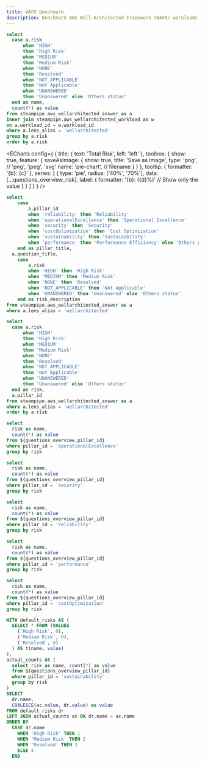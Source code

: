 ```yaml
---
title: WAFR Benchmark
description: Benchmark AWS Well-Architected Framework (WAFR) workloads.
---
```


```sql questions_overview_risk
select 
  case a.risk
      when 'HIGH'
      then 'High Risk'
      when 'MEDIUM'
      then 'Medium Risk'
      when 'NONE'
      then 'Resolved'
      when 'NOT_APPLICABLE'
      then 'Not Applicable'
      when 'UNANSWERED'
      then 'Unanswered' else 'Others status'
  end as name, 
  count(*) as value
from steampipe.aws_wellarchitected_answer as a
inner join steampipe.aws_wellarchitected_workload as w
on a.workload_id = w.workload_id
where a.lens_alias = 'wellarchitected'
group by a.risk
order by a.risk
```

<ECharts config={
    {
      title: {
        text: 'Total Risk',
        left: 'left'
      },
      toolbox: {
        show: true,
        feature: {
          saveAsImage: {
            show: true,
            title: 'Save as Image',
            type: 'png',  // 'png', 'jpeg', 'svg'
            name: 'pie-chart',  // filename
          }
        }
      },
      tooltip: {
          formatter: '{b}: {c}'
      },
      series: [
        {
          type: 'pie',
          radius: ['40%', '70%'],
          data: [...questions_overview_risk],
          label: {
            formatter: '{b}: ({d}%)'  // Show only the value
          }
        }
      ]
      }
    }
/>

```sql questions_overview
select
	case
		a.pillar_id
		when 'reliability' then 'Reliability'
		when 'operationalExcellence' then 'Operational Excellence'
		when 'security' then 'Security'
		when 'costOptimization' then 'Cost Optimization'
		when 'sustainability' then 'Sustainability'
		when 'performance' then 'Performance Efficiency' else 'Others pillars'
	end as pillar_title,
  a.question_title,
	case
		a.risk
		when 'HIGH' then 'High Risk'
		when 'MEDIUM' then 'Medium Risk'
		when 'NONE' then 'Resolved'
		when 'NOT_APPLICABLE' then 'Not Applicable'
		when 'UNANSWERED' then 'Unanswered' else 'Others status'
	end as risk_description
from steampipe.aws_wellarchitected_answer as a
where a.lens_alias = 'wellarchitected'
```
<DataTable data={questions_overview} search=true/>

```sql questions_overview_pillar_id
select 
  case a.risk
      when 'HIGH'
      then 'High Risk'
      when 'MEDIUM'
      then 'Medium Risk'
      when 'NONE'
      then 'Resolved'
      when 'NOT_APPLICABLE'
      then 'Not Applicable'
      when 'UNANSWERED'
      then 'Unanswered' else 'Others status'
  end as risk, 
  a.pillar_id
from steampipe.aws_wellarchitected_answer as a
where a.lens_alias = 'wellarchitected'
order by a.risk
```

```sql questions_overview_operacionalExcellence
select 
  risk as name, 
  count(*) as value
from ${questions_overview_pillar_id}
where pillar_id = 'operationalExcellence'
group by risk
```

```sql questions_overview_security
select 
  risk as name, 
  count(*) as value
from ${questions_overview_pillar_id}
where pillar_id = 'security'
group by risk
```
<LineBreak/>

<Grid cols=2>
  <ECharts config={
      {
        title: {
          text: 'Total Risk - Operacional Excellence',
          left: 'left'
        },
        toolbox: {
          show: true,
          feature: {
            saveAsImage: {
              show: true,
              title: 'Save as Image',
              type: 'png',  // 'png', 'jpeg', 'svg'
              name: 'pie-chart',  // filename
            }
          }
        },
        legend: {
          show: true,
          bottom: 'left',
        },
        tooltip: {
            formatter: '{b}: {c}'
        },
        series: [
          {
            type: 'pie',
            radius: ['25%', '50%'],  // Smaller pie radius
            center: ['50%', '50%'],
            data: [...questions_overview_operacionalExcellence],
            label: {
              formatter: '{d}%',  // Show only the value
            }
          }
        ]
      }
    }
  />
  <ECharts config={
      {
        title: {
          text: 'Total Risk - Security',
          left: 'left'
        },
        toolbox: {
          show: true,
          feature: {
            saveAsImage: {
              show: true,
              title: 'Save as Image',
              type: 'png',  // 'png', 'jpeg', 'svg'
              name: 'pie-chart',  // filename
            }
          }
        },
        legend: {
          show: true,
          bottom: 'left',
        },
        tooltip: {
            formatter: '{b}: {c}'
        },
        series: [
          {
            type: 'pie',
            radius: ['25%', '50%'],  // Smaller pie radius
            center: ['50%', '50%'],
            data: [...questions_overview_security],
            label: {
              formatter: '{d}%'  // Show only the value
            }
          }
        ]
      }
    }
  />
</Grid>

```sql questions_overview_reliability
select 
  risk as name, 
  count(*) as value
from ${questions_overview_pillar_id}
where pillar_id = 'reliability'
group by risk
```

```sql questions_overview_performance
select 
  risk as name, 
  count(*) as value
from ${questions_overview_pillar_id}
where pillar_id = 'performance'
group by risk
```

<LineBreak/>

<Grid cols=2>
  <ECharts config={
      {
        title: {
          text: 'Total Risk - Reliability',
          left: 'left'
        },
        toolbox: {
          show: true,
          feature: {
            saveAsImage: {
              show: true,
              title: 'Save as Image',
              type: 'png',  // 'png', 'jpeg', 'svg'
              name: 'pie-chart',  // filename
            }
          }
        },
        legend: {
          show: true,
          bottom: 'left',
        },
        tooltip: {
            formatter: '{b}: {c}'
        },
        series: [
          {
            type: 'pie',
            radius: ['25%', '50%'],  // Smaller pie radius
            center: ['50%', '50%'],
            data: [...questions_overview_reliability],
            label: {
              formatter: '{d}%'  // Show only the value
            }
          }
        ]
      }
    }
  />
  <ECharts config={
      {
        title: {
          text: 'Total Risk - Performance Efficiency',
          left: 'left'
        },
        toolbox: {
          show: true,
          feature: {
            saveAsImage: {
              show: true,
              title: 'Save as Image',
              type: 'png',  // 'png', 'jpeg', 'svg'
              name: 'pie-chart',  // filename
            }
          }
        },
        legend: {
          show: true,
          bottom: 'left',
        },
        tooltip: {
            formatter: '{b}: {c}'
        },
        series: [
          {
            type: 'pie',
            radius: ['25%', '50%'],  // Smaller pie radius
            center: ['50%', '50%'],
            data: [...questions_overview_performance],
            label: {
              formatter: '{d}%'  // Show only the value
            }
          }
        ]
      }
    }
  />
</Grid>

```sql questions_overview_costOptimization
select 
  risk as name, 
  count(*) as value
from ${questions_overview_pillar_id}
where pillar_id = 'costOptimization'
group by risk
```

```sql questions_overview_sustainability
WITH default_risks AS (
  SELECT * FROM (VALUES 
    ('High Risk', 0),
    ('Medium Risk', 0),
    ('Resolved', 0)
  ) AS t(name, value)
),
actual_counts AS (
  select risk as name, count(*) as value 
  from ${questions_overview_pillar_id}
  where pillar_id = 'sustainability' 
  group by risk
)
SELECT 
  dr.name,
  COALESCE(ac.value, dr.value) as value
FROM default_risks dr
LEFT JOIN actual_counts ac ON dr.name = ac.name
ORDER BY 
  CASE dr.name
    WHEN 'High Risk' THEN 1
    WHEN 'Medium Risk' THEN 2
    WHEN 'Resolved' THEN 3
    ELSE 4
  END

```
<LineBreak/>

<Grid cols=2>
  <ECharts config={
      {
        title: {
          text: 'Total Risk - Cost Optimization',
          left: 'left'
        },
        toolbox: {
          show: true,
          feature: {
            saveAsImage: {
              show: true,
              title: 'Save as Image',
              type: 'png',  // 'png', 'jpeg', 'svg'
              name: 'pie-chart',  // filename
            }
          }
        },
        legend: {
          show: true,
          bottom: 'left',
        },
        tooltip: {
            formatter: '{b}: {c}'
        },
        series: [
          {
            type: 'pie',
            radius: ['25%', '50%'],  // Smaller pie radius
            center: ['50%', '50%'],
            data: [...questions_overview_costOptimization],
            label: {
              formatter: '{d}%'  // Show only the value
            }
          }
        ]
      }
    }
  />
  <ECharts config={
      {
        title: {
          text: 'Total Risk - Sustainability',
          left: 'left'
        },
        legend: {
          show: true,
          bottom: 'left',
        },
        tooltip: {
            formatter: '{b}: {c} ({d}%)'
        },
        series: [
          {
            type: 'pie',
            radius: ['25%', '50%'],  // Smaller pie radius
            center: ['50%', '50%'],
            data: [...questions_overview_sustainability],
            label: {
              formatter: '{d}%'  // Show only the value
            }
          }
        ]
      }
    }
  />
</Grid>
